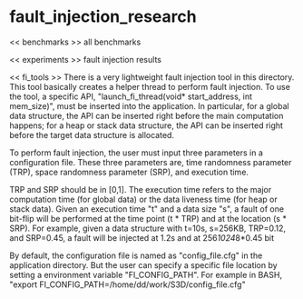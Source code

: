 fault_injection_research
========================
<< benchmarks >>
all benchmarks

<< experiments >>
fault injection results


<< fi_tools >>
There is a very lightweight fault injection tool in this directory. 
This tool basically creates a helper thread to 
perform fault injection. To use the tool, a specific API, "launch_fi_thread(void* start_address, int mem_size)", 
must be inserted into the application. In particular, for a global data structure, 
the API can be inserted right before the main computation happens;
for a heap or stack data structure, the API can be inserted right before the target 
data structure is allocated.

To perform fault injection, the user must input three parameters in a configuration file.
These three parameters are, time randomness parameter (TRP), space randomness parameter (SRP),
and execution time.

TRP and SRP should be in [0,1]. The execution time refers to the major computation time (for global data)
or the data liveness time (for heap or stack data). Given an execution time "t" and a data size "s",
a fault of one bit-flip will be performed at the time point (t * TRP) and at the location (s * SRP).
For example, given a data structure with t=10s, s=256KB, TRP=0.12, and SRP=0.45, a fault will be injected
at 1.2s and at 256*1024*8*0.45 bit

By default, the configuration file is named as "config_file.cfg" in the application directory.
But the user can specify a specific file location by setting a environment variable "FI_CONFIG_PATH".
For example in BASH, "export FI_CONFIG_PATH=/home/dd/work/S3D/config_file.cfg"

